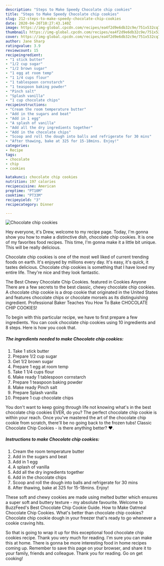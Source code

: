 ```yaml
---
description: "Steps to Make Speedy Chocolate chip cookies"
title: "Steps to Make Speedy Chocolate chip cookies"
slug: 212-steps-to-make-speedy-chocolate-chip-cookies
date: 2020-04-26T10:27:43.140Z
image: https://img-global.cpcdn.com/recipes/ea4f2d9e6db32c9e/751x532cq70/chocolate-chip-cookies-recipe-main-photo.jpg
thumbnail: https://img-global.cpcdn.com/recipes/ea4f2d9e6db32c9e/751x532cq70/chocolate-chip-cookies-recipe-main-photo.jpg
cover: https://img-global.cpcdn.com/recipes/ea4f2d9e6db32c9e/751x532cq70/chocolate-chip-cookies-recipe-main-photo.jpg
author: Jane Sharp
ratingvalue: 3.9
reviewcount: 15
recipeingredient:
- "1 stick butter"
- "1/2 cup sugar"
- "1/2 brown sugar"
- "1 egg at room temp"
- "1 1/4 cups flour"
- "1 tablespoon cornstarch"
- "1 teaspoon baking powder"
- "Pinch salt"
- "Splash vanilla"
- "1 cup chocolate chips"
recipeinstructions:
- "Cream the room temperature butter"
- "Add in the sugars and beat"
- "Add in 1 egg"
- "A splash of vanilla"
- "Add all the dry ingredients together"
- "Add in the chocolate chips"
- "Scoop and roll the dough into balls and refrigerate for 30 mins"
- "After thawing, bake at 325 for 15-18mins. Enjoy!"
categories:
- Recipe
tags:
- chocolate
- chip
- cookies

katakunci: chocolate chip cookies 
nutrition: 197 calories
recipecuisine: American
preptime: "PT10M"
cooktime: "PT33M"
recipeyield: "3"
recipecategory: Dinner

---
```



![Chocolate chip cookies](https://img-global.cpcdn.com/recipes/ea4f2d9e6db32c9e/751x532cq70/chocolate-chip-cookies-recipe-main-photo.jpg)

Hey everyone, it's Drew, welcome to my recipe page. Today, I'm gonna show you how to make a distinctive dish, chocolate chip cookies. It is one of my favorites food recipes. This time, I'm gonna make it a little bit unique. This will be really delicious.

Chocolate chip cookies is one of the most well liked of current trending foods on earth. It's enjoyed by millions every day. It's easy, it's quick, it tastes delicious. Chocolate chip cookies is something that I have loved my entire life. They're nice and they look fantastic.

The Best Chewy Chocolate Chip Cookies. featured in Cookies Anyone There are a few secrets to the best classic, chewy chocolate chip cookies. A chocolate chip cookie is a drop cookie that originated in the United States and features chocolate chips or chocolate morsels as its distinguishing ingredient. Professional Baker Teaches You How To Bake CHOCOLATE CHIP COOKIES!


To begin with this particular recipe, we have to first prepare a few ingredients. You can cook chocolate chip cookies using 10 ingredients and 8 steps. Here is how you cook that.

<!--inarticleads1-->

##### The ingredients needed to make Chocolate chip cookies:

1. Take 1 stick butter
1. Prepare 1/2 cup sugar
1. Get 1/2 brown sugar
1. Prepare 1 egg at room temp
1. Take 1 1/4 cups flour
1. Make ready 1 tablespoon cornstarch
1. Prepare 1 teaspoon baking powder
1. Make ready Pinch salt
1. Prepare Splash vanilla
1. Prepare 1 cup chocolate chips


You don&#39;t want to keep going through life not knowing what&#39;s in the best chocolate chip cookies EVER, do you? The perfect chocolate chip cookie is within your reach. Once you&#39;ve mastered the art of the chocolate chip cookie from scratch, there&#39;ll be no going back to the frozen tubs! Classic Chocolate Chip Cookies - is there anything better? ❤️. 

<!--inarticleads2-->

##### Instructions to make Chocolate chip cookies:

1. Cream the room temperature butter
1. Add in the sugars and beat
1. Add in 1 egg
1. A splash of vanilla
1. Add all the dry ingredients together
1. Add in the chocolate chips
1. Scoop and roll the dough into balls and refrigerate for 30 mins
1. After thawing, bake at 325 for 15-18mins. Enjoy!


These soft and chewy cookies are made using melted butter which ensures a super soft and buttery texture - my absolute favourite. Welcome to BuzzFeed&#39;s Best Chocolate Chip Cookie Guide. How to Make Oatmeal Chocolate Chip Cookies. What&#39;s better than chocolate chip cookies? Chocolate chip cookie dough in your freezer that&#39;s ready to go whenever a cookie craving hits. 

So that is going to wrap it up for this exceptional food chocolate chip cookies recipe. Thank you very much for reading. I'm sure you can make this at home. There is gonna be more interesting food in home recipes coming up. Remember to save this page on your browser, and share it to your family, friends and colleague. Thank you for reading. Go on get cooking!
